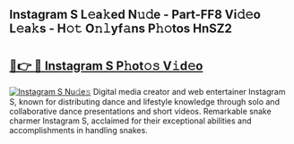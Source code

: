 ## Instagram S L𝚎a𝚔ed N𝚞𝚍e - Part-FF8 Vi𝚍𝚎o L𝚎a𝚔s - H𝚘𝚝 O𝚗𝚕yf𝚊ns P𝚑𝚘tos HnSZ2

# <h2><a href="http://kf0obg.oniu.top/?m=Instagram+S">🔗👉 🔴 Instagram S P𝚑ot𝚘𝚜 V𝚒d𝚎o</a></h2>

[![Instagram S Nu𝚍e𝚜](https://i.imgur.com/0qMVB7G.gif)](http://kf0obg.oniu.top/?m=Instagram+S)
Digital media creator and web entertainer Instagram S, known for distributing dance and lifestyle knowledge through solo and collaborative dance presentations and short videos. Remarkable snake charmer Instagram S, acclaimed for their exceptional abilities and accomplishments in handling snakes.  
